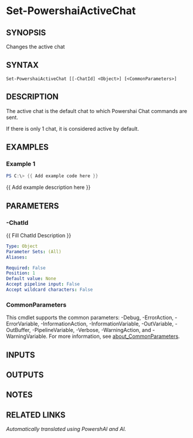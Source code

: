 ﻿---
external help file: powershai-help.xml
Module Name: powershai
online version:
schema: 2.0.0
---

# Set-PowershaiActiveChat

## SYNOPSIS
Changes the active chat

## SYNTAX

```
Set-PowershaiActiveChat [[-ChatId] <Object>] [<CommonParameters>]
```

## DESCRIPTION
The active chat is the default chat to which Powershai Chat commands are sent.

If there is only 1 chat, it is considered active by default.

## EXAMPLES

### Example 1
```powershell
PS C:\> {{ Add example code here }}
```

{{ Add example description here }}

## PARAMETERS

### -ChatId
{{ Fill ChatId Description }}

```yaml
Type: Object
Parameter Sets: (All)
Aliases:

Required: False
Position: 1
Default value: None
Accept pipeline input: False
Accept wildcard characters: False
```

### CommonParameters
This cmdlet supports the common parameters: -Debug, -ErrorAction, -ErrorVariable, -InformationAction, -InformationVariable, -OutVariable, -OutBuffer, -PipelineVariable, -Verbose, -WarningAction, and -WarningVariable. For more information, see [about_CommonParameters](http://go.microsoft.com/fwlink/?LinkID=113216).

## INPUTS

## OUTPUTS

## NOTES

## RELATED LINKS



_Automatically translated using PowershAI and AI._
